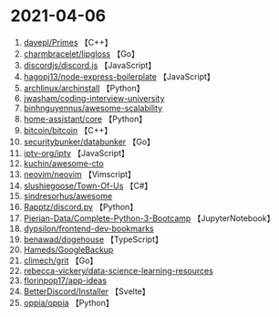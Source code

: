 # 2021-04-06

1. [davepl/Primes](https://github.com/davepl/Primes) 【C++】
2. [charmbracelet/lipgloss](https://github.com/charmbracelet/lipgloss) 【Go】
3. [discordjs/discord.js](https://github.com/discordjs/discord.js) 【JavaScript】
4. [hagopj13/node-express-boilerplate](https://github.com/hagopj13/node-express-boilerplate) 【JavaScript】
5. [archlinux/archinstall](https://github.com/archlinux/archinstall) 【Python】
6. [jwasham/coding-interview-university](https://github.com/jwasham/coding-interview-university) 
7. [binhnguyennus/awesome-scalability](https://github.com/binhnguyennus/awesome-scalability) 
8. [home-assistant/core](https://github.com/home-assistant/core) 【Python】
9. [bitcoin/bitcoin](https://github.com/bitcoin/bitcoin) 【C++】
10. [securitybunker/databunker](https://github.com/securitybunker/databunker) 【Go】
11. [iptv-org/iptv](https://github.com/iptv-org/iptv) 【JavaScript】
12. [kuchin/awesome-cto](https://github.com/kuchin/awesome-cto) 
13. [neovim/neovim](https://github.com/neovim/neovim) 【Vimscript】
14. [slushiegoose/Town-Of-Us](https://github.com/slushiegoose/Town-Of-Us) 【C#】
15. [sindresorhus/awesome](https://github.com/sindresorhus/awesome) 
16. [Rapptz/discord.py](https://github.com/Rapptz/discord.py) 【Python】
17. [Pierian-Data/Complete-Python-3-Bootcamp](https://github.com/Pierian-Data/Complete-Python-3-Bootcamp) 【JupyterNotebook】
18. [dypsilon/frontend-dev-bookmarks](https://github.com/dypsilon/frontend-dev-bookmarks) 
19. [benawad/dogehouse](https://github.com/benawad/dogehouse) 【TypeScript】
20. [Hameds/GoogleBackup](https://github.com/Hameds/GoogleBackup) 
21. [climech/grit](https://github.com/climech/grit) 【Go】
22. [rebecca-vickery/data-science-learning-resources](https://github.com/rebecca-vickery/data-science-learning-resources) 
23. [florinpop17/app-ideas](https://github.com/florinpop17/app-ideas) 
24. [BetterDiscord/Installer](https://github.com/BetterDiscord/Installer) 【Svelte】
25. [oppia/oppia](https://github.com/oppia/oppia) 【Python】

